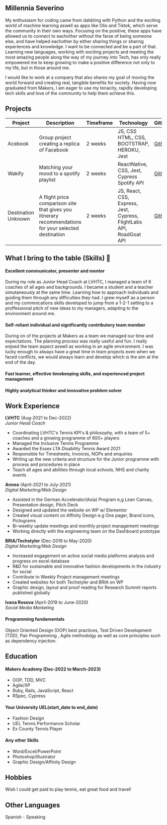 ## Millennia Severino

My enthusiasm for coding came from dabbling with Python and the exciting world of machine learning aswell as apps like Olio and Tiktok, which serve the community in their own ways. Focusing on the positive, these apps have allowed us to connect to eachother without the farse of being someone else, and have helped eachother by either sharing things or sharing experiences and knowledge. I want to be connected and be a part of that. Learning new languages, working with exciting projects and meeting the most amazing people along the way of my journey into Tech, has only really empowered me to keep growing to make a positive difference not only to my life, but in those around me. 

I would like to work at a company that also shares my goal of moving the world forward and creating real, tangible benefits for society. Having now graduated from Makers, I am eager to use my tenacity, rapidly developing tech skills and love of the community to help them achieve this. 

## Projects


| **Project**               | **Description**                                                                                                           | **Timeframe** | **Technology**                                | **Github**                                                          | **Live**                                          |
| ------------------------- | ------------------------------------------------------------------------------------------------------------------------- | ------------- | --------------------------------------------- | ------------------------------------------------------------------- | ------------------------------------------------- |
| Acebook    | Group project creating a replica of Facebook                                                                      | 2 weeks       | JS, CSS HTML, CSS, BOOTSTRAP, HEROKU, Jest                 | [Github](https://github.com/GuillerminaLorenzo/acebook-monsters-inc)           | na          |
| Wakify         | Matching your mood to a spotify playlist                                                                           | 2 weeks       | ReactNative, CSS, Jest, Cypress Spotify API                                | [Github](https://github.com/jonas-diete/wakify)           | na   |
| Destination Unknown        | A flight price comparison site that gives you itinerary recommendations for your selected destination                                                                           | 2 weeks       | JS, React, CSS, Express, Jest, Cypress, FlightLabs API, RoadGoat API                                | [Github](https://github.com/rachelnewby/destination-unknown )           | na   |


## <a name="skills">What I bring to the table (Skills) 👏</a>

#### Excellent communicator, presenter and mentor ####

During my role as Junior Head Coach at LVHTC, I managed a team of 6 coaches of all ages and backgrounds. I became a student and a teacher simutaneously at the same time. Learning how to approach individuals and guiding them through any difficulties they had. I grew myself as a person and my commnications skills developed to jump from a 1-2-1 setting to a proffessional pitch of new ideas to my managers, adapting to the environment around me. 

#### Self-reliant individual and significantly contributory team member ####

During on of the projects at Makers as a team we managed our time and expectations. The planning process was really useful and fun. I really enjoed the team aspect aswell as working in an agile environment. I was lucky enough to always have a great time in team projects even when we faced conflicts, we would always learn and develop which is the aim at the end of the day.

#### Fast learner, effective timekeeping skills, and experienced project management ####

#### Highly analytical thinker and innovative problem solver ####

## Work Experience

**LVHTC** (Aug-2021 to Dec-2022)  
_Junior Head Coach_

- Coordinating LVHTC's Tennis KPI's & philosophy, with a team of 5+ coaches and a growing programme of 600+ players 
- Managed the Inclusive Tennis Programme 
- Awarded the Essex LTA Disability Tennis Award 2021 
- Responsible for Timesheets, Invoices, NOPs and enquiries 
- Writing up the new criteria and structure for the Junior programme with process and procedures in place		
- Teach all ages and abilities through local schools, NHS and charity events

**Annea** (April-2021 to July-2021)  
_Digital Marketing/Web Design_

- Assisted in the German Accelerator(Asia) Program e,g Lean Canvas, Presentation design, Pitch Deck 
- Designed and updated the website on WP w/ Elementor 
- Created visual content on Affinity Design e.g One pager, Brand icons, Pictograms 
- Bi-weekly update meetings and monthly project management meetings 
- Working directly with the engineering team on the Dashboard prototype

**BRIA/Techstyler** (Dec-2019 to May-2020)  
_Digital Marketing/Web Design_

- Increased engagement on active social media platforms analysis and progress on excel database 
- R&D for sustainable and innovative fashion developments in the industry for social 
- Contribute to Weekly Project management meetings 
- Created websites for both Techstyler and BRIA on WP 
- Graphic design, layout and proof reading for Research Summit reports published globally

**Ivana Rosova** (April-2019 to June-2020)  
_Social Media Marketing_

#### Programming fundamentals

Object Oriented Design (OOP) best practices, Test Driven Development (TDD), Pair Programming , Agile methodolgy as well as core principles such as dependency injection.

## Education

#### Makers Academy (Dec-2022 to March-2023)

- OOP, TDD, MVC
- Agile/XP
- Ruby, Rails, JavaScript, React
- RSpec, Cypress

#### Your University UEL(start_date to end_date)

- Fashion Design
- UEL Tennis Performance Scholar
- Ex County Tennis Player

#### Any other Skills

- Word/Excel/PowerPoint 				
- Photoshop/Illustrator 
- Graphic Design/Affinity Design

## Hobbies

Wish I could get paid to play tennis, eat great food and travel!

## Other Languages

Spanish - Speaking
